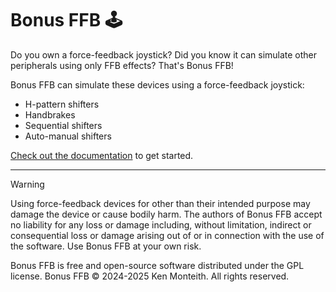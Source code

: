 # Bonus FFB 🕹️

Do you own a force-feedback joystick? Did you know it can simulate other peripherals using only FFB effects? That's Bonus FFB!

Bonus FFB can simulate these devices using a force-feedback joystick:

* H-pattern shifters
* Handbrakes
* Sequential shifters
* Auto-manual shifters

[Check out the documentation](https://kgmonteith.github.io/BonusFFB/) to get started.

---

> [!WARNING]
> Using force-feedback devices for other than their intended purpose may damage the device or cause bodily harm. The authors of Bonus FFB accept no liability for any loss or damage including, without limitation, indirect or consequential loss or damage arising out of or in connection with the use of the software. Use Bonus FFB at your own risk.

Bonus FFB is free and open-source software distributed under the GPL license. Bonus FFB &copy; 2024-2025 Ken Monteith. All rights reserved.